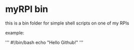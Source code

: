myRPI bin
=======

this is a bin folder for simple shell scripts on one of my RPIs

example:

'''
#!/bin/bash
echo "Hello Github!"
'''
